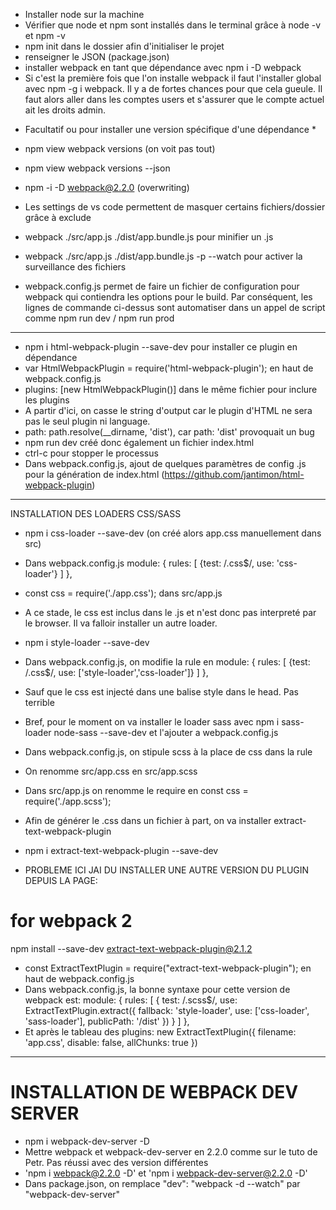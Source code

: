- Installer node sur la machine
- Vérifier que node et npm sont installés dans le terminal grâce à node -v et npm -v 
- npm init dans le dossier afin d'initialiser le projet
- renseigner le JSON (package.json)
- installer webpack en tant que dépendance avec npm i -D webpack
- Si c'est la première fois que l'on installe webpack il faut l'installer global avec npm -g i webpack. Il y a de fortes chances pour que cela gueule. Il faut alors aller dans les comptes users et s'assurer que le compte actuel ait les droits admin.

* Facultatif ou pour installer une version spécifique d'une dépendance *
- npm view webpack versions (on voit pas tout)
- npm view webpack versions --json
- npm -i -D webpack@2.2.0 (overwriting)

- Les settings de vs code permettent de masquer certains fichiers/dossier grâce à exclude

- webpack ./src/app.js ./dist/app.bundle.js pour minifier un .js 
- webpack ./src/app.js ./dist/app.bundle.js -p --watch pour activer la surveillance des fichiers
- webpack.config.js permet de faire un fichier de configuration pour webpack qui contiendra les options pour le build. Par conséquent, les lignes de commande ci-dessus sont automatiser dans un appel de script comme npm run dev / npm run prod

---------------------------------------------------------------------------------------------------

- npm i html-webpack-plugin --save-dev pour installer ce plugin en dépendance
- var HtmlWebpackPlugin = require('html-webpack-plugin'); en haut de webpack.config.js
- plugins: [new HtmlWebpackPlugin()] dans le même fichier pour inclure les plugins
- A partir d'ici, on casse le string d'output car le plugin d'HTML ne sera pas le seul plugin ni language.
- path: path.resolve(__dirname, 'dist'), car path: 'dist' provoquait un bug
- npm run dev créé donc également un fichier index.html
- ctrl-c pour stopper le processus
- Dans webpack.config.js, ajout de quelques paramètres de config .js pour la génération de index.html 
(https://github.com/jantimon/html-webpack-plugin)

---------------------------------------------------------------------------------------------------

INSTALLATION DES LOADERS CSS/SASS
- npm i css-loader --save-dev (on créé alors app.css manuellement dans src)
- Dans webpack.config.js
module: {
    rules: [
        {test: /\.css$/, use: 'css-loader'}
    ]
},
- const css = require('./app.css');    dans src/app.js
- A ce stade, le css est inclus dans le .js et n'est donc pas interpreté par le browser. Il va falloir installer un autre loader.
- npm i style-loader --save-dev
- Dans webpack.config.js, on modifie la rule en
module: {
    rules: [
        {test: /\.css$/, use: ['style-loader','css-loader']}
    ]
},
- Sauf que le css est injecté dans une balise style dans le head. Pas terrible
- Bref, pour le moment on va installer le loader sass avec npm i sass-loader node-sass --save-dev et l'ajouter a webpack.config.js
- Dans webpack.config.js, on stipule scss à la place de css dans la rule
- On renomme src/app.css en src/app.scss
- Dans src/app.js on renomme le require en const css = require('./app.scss');

- Afin de générer le .css dans un fichier à part, on va installer extract-text-webpack-plugin
- npm i extract-text-webpack-plugin --save-dev
- PROBLEME ICI JAI DU INSTALLER UNE AUTRE VERSION DU PLUGIN DEPUIS LA PAGE:
# for webpack 2 
npm install --save-dev extract-text-webpack-plugin@2.1.2
- const ExtractTextPlugin = require("extract-text-webpack-plugin"); en haut de webpack.config.js
- Dans webpack.config.js, la bonne syntaxe pour cette version de webpack est:
module: {
    rules: [
        {
            test: /\.scss$/,
            use: ExtractTextPlugin.extract({
                fallback: 'style-loader',
                use: ['css-loader', 'sass-loader'],
                publicPath: '/dist'
            })
        }
    ]
},
- Et après le tableau des plugins:
new ExtractTextPlugin({
    filename: 'app.css',
    disable: false,
    allChunks: true
})

---------------------------------------------------------------------------------------------------

# INSTALLATION DE WEBPACK DEV SERVER

- npm i webpack-dev-server -D 
- Mettre webpack et webpack-dev-server en 2.2.0 comme sur le tuto de Petr. Pas réussi avec des version différentes
- 'npm i webpack@2.2.0 -D' et 'npm i webpack-dev-server@2.2.0 -D'
- Dans package.json, on remplace "dev": "webpack -d --watch" par "webpack-dev-server"